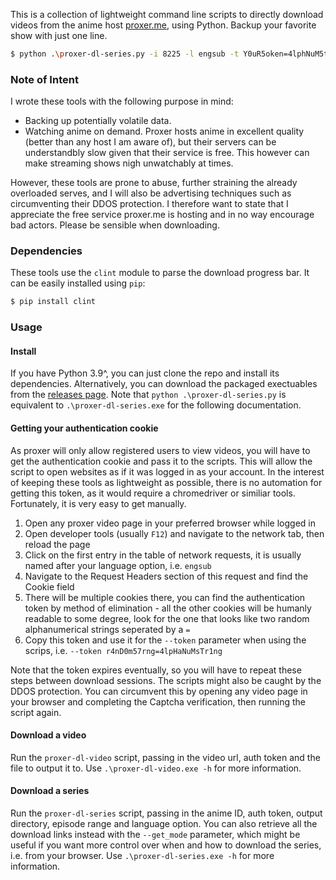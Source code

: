 This is a collection of lightweight command line scripts to directly download videos from the anime host [proxer.me](https://proxer.me/), using Python. Backup your favorite show with just one line.
```bash
$ python .\proxer-dl-series.py -i 8225 -l engsub -t Y0uR5oken=4lphNuM5tr -o H:\anime\Ping_Pong\ -e 1-11
```

### Note of Intent

I wrote these tools with the following purpose in mind:
+ Backing up potentially volatile data.
+ Watching anime on demand. Proxer hosts anime in excellent quality (better than any host I am aware of), but their servers can be understandbly slow given that their service is free. This however can make streaming shows nigh unwatchably at times.

However, these tools are prone to abuse, further straining the already overloaded serves, and I will also be advertising techniques such as circumventing their DDOS protection. I therefore want to state that I appreciate the free service proxer.me is hosting and in no way encourage bad actors. Please be sensible when downloading.

### Dependencies

These tools use the ``clint`` module to parse the download progress bar. It can be easily installed using ``pip``:

```bash
$ pip install clint
```

### Usage

#### Install

If you have Python 3.9^, you can just clone the repo and install its dependencies. Alternatively, you can download the packaged exectuables from the [releases page](https://github.com/TimH96/proxer-dl-tools/releases). Note that ``python .\proxer-dl-series.py`` is equivalent to ``.\proxer-dl-series.exe`` for the following documentation.

#### Getting your authentication cookie

As proxer will only allow registered users to view videos, you will have to get the authentication cookie and pass it to the scripts. This will allow the script to open websites as if it was logged in as your account. In the interest of keeping these tools as lightweight as possible, there is no automation for getting this token, as it would require a chromedriver or similiar tools. Fortunately, it is very easy to get manually.

1. Open any proxer video page in your preferred browser while logged in
2. Open developer tools (usually ``F12``) and navigate to the network tab, then reload the page
3. Click on the first entry in the table of network requests, it is usually named after your language option, i.e. ``engsub``
4. Navigate to the Request Headers section of this request and find the Cookie field
5. There will be multiple cookies there, you can find the authentication token by method of elimination - all the other cookies will be humanly readable to some degree, look for the one that looks like two random alphanumerical strings seperated by a ``=``
6. Copy this token and use it for the ``--token`` parameter when using the scrips, i.e. ``--token r4nD0m57rng=4lpHaNuMsTr1ng``

Note that the token expires eventually, so you will have to repeat these steps between download sessions. The scripts might also be caught by the DDOS protection. You can circumvent this by opening any video page in your browser and completing the Captcha verification, then running the script again.

#### Download a video

Run the ``proxer-dl-video`` script, passing in the video url, auth token and the file to output it to. Use ``.\proxer-dl-video.exe -h`` for more information.

#### Download a series

Run the ``proxer-dl-series`` script, passing in the anime ID, auth token, output directory, episode range and language option. You can also retrieve all the download links instead with the ``--get_mode`` parameter, which might be useful if you want more control over when and how to download the series, i.e. from your browser. Use ``.\proxer-dl-series.exe -h`` for more information.